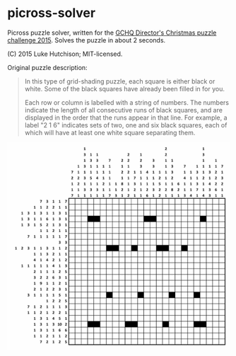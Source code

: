 # picross-solver
Picross puzzle solver, written for the [GCHQ Director's Christmas puzzle challenge 2015](http://www.gchq.gov.uk/press_and_media/news_and_features/Pages/Directors-Christmas-puzzle-2015.aspx). Solves the puzzle in about 2 seconds.

(C) 2015 Luke Hutchison; MIT-licensed.

Original puzzle description:
> In this type of grid-shading puzzle, each square is either black or white. Some of the black squares have already been filled in for you.
> 
> Each row or column is labelled with a string of numbers. The numbers indicate the length of all consecutive runs of black squares, and are displayed in the order that the runs appear in that line. For example, a label "2 1 6" indicates sets of two, one and six black squares, each of which will have at least one white square separating them.

![Puzzle image](grid-shading-puzzle.jpg)
